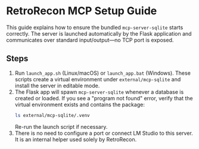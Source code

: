 # RetroRecon MCP Setup Guide

This guide explains how to ensure the bundled `mcp-server-sqlite` starts correctly.
The server is launched automatically by the Flask application and communicates over
standard input/output—no TCP port is exposed.

## Steps

1. Run `launch_app.sh` (Linux/macOS) or `launch_app.bat` (Windows).
   These scripts create a virtual environment under `external/mcp-sqlite` and
   install the server in editable mode.
2. The Flask app will spawn `mcp-server-sqlite` whenever a database is created or
   loaded. If you see a "program not found" error, verify that the virtual
   environment exists and contains the package:
   ```bash
   ls external/mcp-sqlite/.venv
   ```
   Re-run the launch script if necessary.
3. There is no need to configure a port or connect LM Studio to this server. It
   is an internal helper used solely by RetroRecon.

